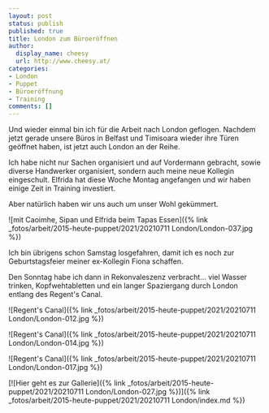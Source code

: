 ```yaml
---
layout: post
status: publish
published: true
title: London zum Büroeröffnen
author:
  display_name: cheesy
  url: http://www.cheesy.at/
categories:
- London
- Puppet
- Büroeröffnung
- Training
comments: []
---
```


<!-- Guide to Markdown: https://guides.github.com/features/mastering-markdown/ -->

Und wieder einmal bin ich für die Arbeit nach London geflogen. Nachdem jetzt gerade unsere Büros in Belfast und Timisoara wieder ihre Türen geöffnet haben, ist jetzt auch London an der Reihe.

Ich habe nicht nur Sachen organisiert und auf Vordermann gebracht, sowie diverse Handwerker organisiert, sondern auch meine neue Kollegin eingeschult. Elfrida hat diese Woche Montag angefangen und wir haben einige Zeit in Training investiert.

Aber natürlich haben wir uns auch um unser Wohl gekümmert.

![mit Caoimhe, Sipan und Elfrida beim Tapas Essen]({% link _fotos/arbeit/2015-heute-puppet/2021/20210711 London/London-037.jpg %})

Ich bin übrigens schon Samstag losgefahren, damit ich es noch zur Geburtstagsfeier meiner ex-Kollegin Fiona schaffen.

Den Sonntag habe ich dann in Rekonvaleszenz verbracht... viel Wasser trinken, Kopfwehtabletten und ein langer Spaziergang durch London entlang des Regent's Canal.

![Regent's Canal]({% link _fotos/arbeit/2015-heute-puppet/2021/20210711 London/London-012.jpg %})

![Regent's Canal]({% link _fotos/arbeit/2015-heute-puppet/2021/20210711 London/London-014.jpg %})

![Regent's Canal]({% link _fotos/arbeit/2015-heute-puppet/2021/20210711 London/London-017.jpg %})

[![Hier geht es zur Gallerie]({% link _fotos/arbeit/2015-heute-puppet/2021/20210711 London/London-027.jpg %})]({% link _fotos/arbeit/2015-heute-puppet/2021/20210711 London/index.md %})